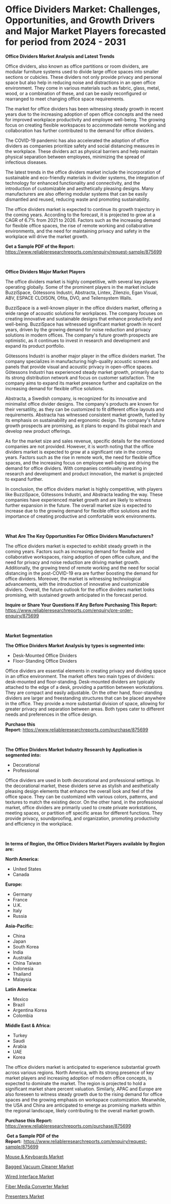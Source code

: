 <p><h1>Office Dividers Market: Challenges, Opportunities, and Growth Drivers and Major Market Players forecasted for period from 2024 - 2031</h1></p><p><strong>Office Dividers Market Analysis and Latest Trends</strong></p>
<p><p>Office dividers, also known as office partitions or room dividers, are modular furniture systems used to divide large office spaces into smaller sections or cubicles. These dividers not only provide privacy and personal space but also help in reducing noise and distractions in an open office environment. They come in various materials such as fabric, glass, metal, wood, or a combination of these, and can be easily reconfigured or rearranged to meet changing office space requirements.</p><p>The market for office dividers has been witnessing steady growth in recent years due to the increasing adoption of open office concepts and the need for improved workplace productivity and employee well-being. The growing focus on creating flexible workspaces to accommodate remote working and collaboration has further contributed to the demand for office dividers.</p><p>The COVID-19 pandemic has also accelerated the adoption of office dividers as companies prioritize safety and social distancing measures in the workplace. These dividers act as physical barriers and help maintain physical separation between employees, minimizing the spread of infectious diseases.</p><p>The latest trends in the office dividers market include the incorporation of sustainable and eco-friendly materials in divider systems, the integration of technology for enhanced functionality and connectivity, and the introduction of customizable and aesthetically pleasing designs. Many manufacturers are also offering modular systems that can be easily dismantled and reused, reducing waste and promoting sustainability.</p><p>The office dividers market is expected to continue its growth trajectory in the coming years. According to the forecast, it is projected to grow at a CAGR of 6.7% from 2021 to 2026. Factors such as the increasing demand for flexible office spaces, the rise of remote working and collaborative environments, and the need for maintaining privacy and safety in the workplace will drive the market growth.</p></p>
<p><strong>Get a Sample PDF of the Report:&nbsp;</strong> <a href="https://www.reliableresearchreports.com/enquiry/request-sample/875699">https://www.reliableresearchreports.com/enquiry/request-sample/875699</a></p>
<p>&nbsp;</p>
<p><strong>Office Dividers Major Market Players</strong></p>
<p><p>The office dividers market is highly competitive, with several key players operating globally. Some of the prominent players in the market include BuzziSpace, Götessons Industri, Abstracta, Lintex, Zilenzio, Egan Visual, ABV, ESPACE CLOISON, Ofita, DVO, and Teilensystem Walls.</p><p>BuzziSpace is a well-known player in the office dividers market, offering a wide range of acoustic solutions for workplaces. The company focuses on creating innovative and sustainable designs that enhance productivity and well-being. BuzziSpace has witnessed significant market growth in recent years, driven by the growing demand for noise reduction and privacy solutions in modern offices. The company's future growth prospects are optimistic, as it continues to invest in research and development and expand its product portfolio.</p><p>Götessons Industri is another major player in the office dividers market. The company specializes in manufacturing high-quality acoustic screens and panels that provide visual and acoustic privacy in open-office spaces. Götessons Industri has experienced steady market growth, primarily due to its strong distribution network and focus on customer satisfaction. The company aims to expand its market presence further and capitalize on the increasing demand for flexible office solutions.</p><p>Abstracta, a Swedish company, is recognized for its innovative and minimalist office divider designs. The company's products are known for their versatility, as they can be customized to fit different office layouts and requirements. Abstracta has witnessed consistent market growth, fueled by its emphasis on sustainability and ergonomic design. The company's future growth prospects are promising, as it plans to expand its global reach and develop new product offerings.</p><p>As for the market size and sales revenue, specific details for the mentioned companies are not provided. However, it is worth noting that the office dividers market is expected to grow at a significant rate in the coming years. Factors such as the rise in remote work, the need for flexible office spaces, and the increasing focus on employee well-being are driving the demand for office dividers. With companies continually investing in research and development and product innovation, the market is projected to expand further.</p><p>In conclusion, the office dividers market is highly competitive, with players like BuzziSpace, Götessons Industri, and Abstracta leading the way. These companies have experienced market growth and are likely to witness further expansion in the future. The overall market size is expected to increase due to the growing demand for flexible office solutions and the importance of creating productive and comfortable work environments.</p></p>
<p>&nbsp;</p>
<p><strong>What Are The Key Opportunities For Office Dividers Manufacturers?</strong></p>
<p><p>The office dividers market is expected to exhibit steady growth in the coming years. Factors such as increasing demand for flexible and collaborative workspaces, rising adoption of open office culture, and the need for privacy and noise reduction are driving market growth. Additionally, the growing trend of remote working and the need for social distancing in the post-COVID-19 era are further boosting the demand for office dividers. Moreover, the market is witnessing technological advancements, with the introduction of innovative and customizable dividers. Overall, the future outlook for the office dividers market looks promising, with sustained growth anticipated in the forecast period.</p></p>
<p><strong>Inquire or Share Your Questions If Any Before Purchasing This Report:</strong> <a href="https://www.reliableresearchreports.com/enquiry/pre-order-enquiry/875699">https://www.reliableresearchreports.com/enquiry/pre-order-enquiry/875699</a></p>
<p>&nbsp;</p>
<p><strong>Market Segmentation</strong></p>
<p><strong>The Office Dividers Market Analysis by types is segmented into:</strong></p>
<p><ul><li>Desk-Mounted Office Dividers</li><li>Floor-Standing Office Dividers</li></ul></p>
<p><p>Office dividers are essential elements in creating privacy and dividing space in an office environment. The market offers two main types of dividers: desk-mounted and floor-standing. Desk-mounted dividers are typically attached to the edge of a desk, providing a partition between workstations. They are compact and easily adjustable. On the other hand, floor-standing dividers are larger and freestanding structures that can be placed anywhere in the office. They provide a more substantial division of space, allowing for greater privacy and separation between areas. Both types cater to different needs and preferences in the office design.</p></p>
<p><strong>Purchase this Report:&nbsp;</strong><a href="https://www.reliableresearchreports.com/purchase/875699">https://www.reliableresearchreports.com/purchase/875699</a></p>
<p>&nbsp;</p>
<p><strong>The Office Dividers Market Industry Research by Application is segmented into:</strong></p>
<p><ul><li>Decorational</li><li>Professional</li></ul></p>
<p><p>Office dividers are used in both decorational and professional settings. In the decorational market, these dividers serve as stylish and aesthetically pleasing design elements that enhance the overall look and feel of the office space. They can be customized with various colors, patterns, and textures to match the existing decor. On the other hand, in the professional market, office dividers are primarily used to create private workstations, meeting spaces, or partition off specific areas for different functions. They provide privacy, soundproofing, and organization, promoting productivity and efficiency in the workplace.</p></p>
<p>&nbsp;</p>
<p><strong>In terms of Region, the Office Dividers Market Players available by Region are:</strong></p>
<p>
    <p> <strong> North America: </strong>
        <ul>
            <li>United States</li>
            <li>Canada</li>
        </ul>
        </p> 
    <p> <strong> Europe: </strong>
        <ul>
            <li>Germany</li>
            <li>France</li>
            <li>U.K.</li>
            <li>Italy</li>
            <li>Russia</li>
        </ul>
        </p> 
    <p> <strong> Asia-Pacific: </strong>
        <ul>
            <li>China</li>
            <li>Japan</li>
            <li>South Korea</li>
            <li>India</li>
            <li>Australia</li>
            <li>China Taiwan</li>
            <li>Indonesia</li>
            <li>Thailand</li>
            <li>Malaysia</li>
        </ul>
        </p> 
    <p> <strong> Latin America: </strong>
        <ul>
            <li>Mexico</li>
            <li>Brazil</li>
            <li>Argentina Korea</li>
            <li>Colombia</li>
        </ul>
        </p> 
    <p> <strong> Middle East & Africa: </strong>
        <ul>
            <li>Turkey</li>
            <li>Saudi</li>
            <li>Arabia</li>
            <li>UAE</li>
            <li>Korea</li>
        </ul>
    </p>
    </p>
<p><p>The office dividers market is anticipated to experience substantial growth across various regions. North America, with its strong presence of key market players and increasing adoption of modern office concepts, is expected to dominate the market. The region is projected to hold a significant market share percent valuation. Similarly, APAC and Europe are also foreseen to witness steady growth due to the rising demand for office spaces and the growing emphasis on workspace customization. Meanwhile, the USA and China are anticipated to emerge as promising markets within the regional landscape, likely contributing to the overall market growth.</p></p>
<p><strong>Purchase this Report: </strong><a href="https://www.reliableresearchreports.com/purchase/875699">https://www.reliableresearchreports.com/purchase/875699</a></p>
<p>&nbsp;<strong>Get a Sample PDF of the Report:&nbsp;&nbsp;</strong><a href="https://www.reliableresearchreports.com/enquiry/request-sample/875699">https://www.reliableresearchreports.com/enquiry/request-sample/875699</a></p>
<p><strong></strong></p>
<p><p><a href="https://medium.com/@rowannolan544/mouse-amp-keyboards-market-size-and-market-trends-complete-industry-overview-2024-to-2031-032998dd97bd">Mouse & Keyboards Market</a></p><p><a href="https://medium.com/@rowannolan544/bagged-vacuum-cleaner-market-outlook-industry-overview-and-forecast-2024-to-2031-abe3a4fb3217">Bagged Vacuum Cleaner Market</a></p><p><a href="https://medium.com/@jazminjones30/wired-interface-market-furnishes-information-on-market-share-market-trends-and-market-growth-ec4bb01b921b">Wired Interface Market</a></p><p><a href="https://medium.com/@jazminjones30/fiber-media-converter-market-research-report-its-history-and-forecast-2024-to-2031-9d5ac0dc4cd6">Fiber Media Converter Market</a></p><p><a href="https://medium.com/@rowannolan544/presenters-market-the-key-to-successful-business-strategy-forecast-till-2031-329b19a378b8">Presenters Market</a></p></p>